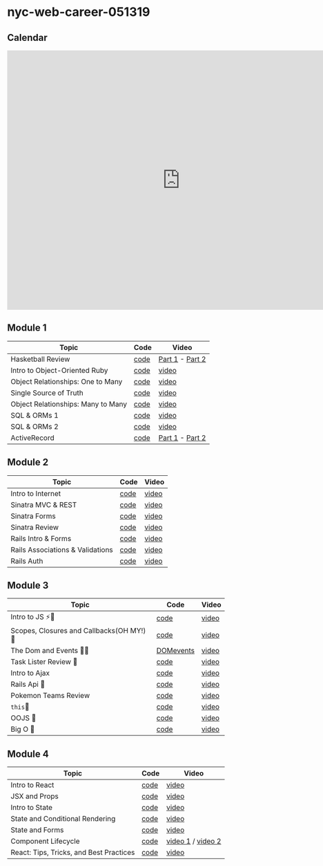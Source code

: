 # nyc-web-career-051319

## Calendar
<iframe src="https://calendar.google.com/calendar/embed?height=600&amp;wkst=1&amp;bgcolor=%23ffffff&amp;ctz=America%2FNew_York&amp;mode=WEEK&amp;src=ZmxhdGlyb25zY2hvb2wuY29tX2xoZHN0ZDYybXFtbzZyYzk2YmNmOXFmZjA0QGdyb3VwLmNhbGVuZGFyLmdvb2dsZS5jb20&amp;src=ZmxhdGlyb25zY2hvb2wuY29tX3RhbjAxOTRtNHI4bnAwbnNuanRxdW5uZXNrQGdyb3VwLmNhbGVuZGFyLmdvb2dsZS5jb20&amp;color=%23EF6C00&amp;color=%23D81B60&amp;title=nyc-web-051319" style="border-width:0" width="800" height="600" frameborder="0" scrolling="no"></iframe>


## Module 1
| Topic               | Code                | Video                |
| -----               | ----                | -----                |
| Hasketball Review   | [code](https://github.com/learn-co-students/nyc-web-students-051319/tree/master/01-hashketball-review) | [Part 1](https://youtu.be/XpY9k2Gi1Cc) - [Part 2](https://youtu.be/elLfmeQ5_jk) |
| Intro to Object-Oriented Ruby | [code](https://github.com/aviflombaum/object-orientation-lecture-1) | [video](https://youtu.be/gb0bBxkp3Ng) |
| Object Relationships: One to Many | [code](https://github.com/aviflombaum/object-orientation-lecture-2) | [video](https://youtu.be/frw1OcBhNaQ) |
| Single Source of Truth | [code](https://github.com/learn-co-students/nyc-web-students-051319/tree/master/02-single-source-of-truth) | [video](https://youtu.be/zSpZ-hB5TyU)
| Object Relationships: Many to Many | [code](https://github.com/learn-co-students/nyc-web-students-051319/tree/master/03-oo-many-to-many) | [video](https://youtu.be/9_MmxtnrPgg)
| SQL & ORMs 1 | [code](https://github.com/aviflombaum/sql-lecture-1/tree/post-lecture-1) | [video](https://youtu.be/jx8i-Vx93ew)
| SQL & ORMs 2 | [code](https://github.com/learn-co-students/nyc-web-students-051319/tree/master/04-orms-and-foreign-keys) |[video](https://youtu.be/I4uUQKSW6H8)
| ActiveRecord | [code](https://github.com/learn-co-students/nyc-web-students-051319/tree/master/05-activerecord) | [Part 1](https://youtu.be/stfA-vhyoSU) - [Part 2](https://youtu.be/PVOa3FxY408)

## Module 2
| Topic               | Code                | Video                |
| -----               | ----                | -----                |
| Intro to Internet   | [code](https://github.com/learn-co-students/nyc-web-students-051319/tree/master/06-rack-intro) | [video](https://www.youtube.com/watch?v=0ojoOMpNgCs&feature=youtu.be)|
| Sinatra MVC & REST   | [code](https://github.com/learn-co-students/nyc-web-students-051319/tree/master/07-sinatra-mvc/rappers) | [video](https://youtu.be/5UCviJ36Hv4)|
| Sinatra Forms   | [code](https://github.com/learn-co-students/nyc-web-students-051319/tree/master/08-sinatra-forms/rappers) | [video](https://www.youtube.com/watch?v=DCIrSGUbp3I&feature=youtu.be)|
| Sinatra Review   | [code](https://github.com/learn-co-students/nyc-web-students-051319/tree/master/09-sinatra-forms-review/rappers) | [video](https://www.youtube.com/watch?v=tHllRJLYPcw&feature=youtu.be)|
| Rails Intro & Forms   | [code](https://github.com/learn-co-students/nyc-web-students-051319/tree/master/10-rails-intro-forms) | [video](https://youtu.be/slhQEwIzE_E)|
| Rails Associations & Validations   | [code](https://github.com/learn-co-students/nyc-web-students-051319/tree/master/11-rails-associations) | [video](https://youtu.be/71lUWIBs09U)|
| Rails Auth   | [code](https://github.com/learn-co-students/nyc-web-students-051319/tree/master/12-rails-auth) | [video](https://youtu.be/XHL5Edft-ng)|




## Module 3
| Topic               | Code                | Video                |
| -----               | ----                | -----                |
| Intro to JS ⚡️🤠 | [code](https://github.com/learn-co-students/nyc-web-students-051319/tree/master/13-intro-to-js) | [video](https://youtu.be/4vZOzozz9Vo)|
| Scopes, Closures and Callbacks(OH MY!) 🌝 | [code](https://github.com/learn-co-students/nyc-web-students-051319/tree/master/14-scopes-closures-callbacks) | [video](https://youtu.be/__oPnrVs4dQ)|
| The Dom and Events 🌲🤔  | [DOM](https://github.com/learn-co-students/nyc-web-students-051319/tree/master/15-DOM-intro)[events](https://github.com/learn-co-students/nyc-web-students-051319/tree/master/16-intro-to-events) | [video](https://youtu.be/4MP0BQGHheI)|
| Task Lister Review 🙌 | [code](https://github.com/learn-co-students/nyc-web-students-051319/tree/master/17-task-lister-lite) | [video](https://youtu.be/0USCqgDzVHA)|
| Intro to Ajax | [code](https://github.com/learn-co-students/nyc-web-students-051319/tree/master/18-intro-to-AJAX) | [video](https://youtu.be/7tZu_b-BTU8)|
| Rails Api 🚂| [code](https://github.com/learn-co-students/nyc-web-students-051319/tree/master/19-rails-api) | [video](https://youtu.be/uP_3mvhkL4Q)|
| Pokemon Teams Review | [code](https://github.com/Cparusso/pokemon-teams-051319) | [video](https://youtu.be/Xy93UkfNhto)|
| `this`🤔 | [code](https://github.com/learn-co-students/nyc-web-students-051319/tree/master/20-execution-context-this) | [video](https://youtu.be/3hwU246P4oQ)|
| OOJS 💎 | [code](https://github.com/learn-co-students/nyc-web-students-051319/tree/master/21-oojs-prototype) | [video](https://youtu.be/_JLkPgy2xpY)|
| Big O 🤔 | [code](https://github.com/learn-co-students/nyc-web-students-051319/tree/master/23-practical-big-o-lesson-plan) | [video](https://youtu.be/nKdBOAATCR0)|



## Module 4
| Topic               | Code                | Video                |
| -----               | ----                | -----                |
| Intro to React | [code](https://github.com/learn-co-students/nyc-web-students-051319/tree/master/24-intro-to-react) | [video](https://youtu.be/bKz7WqAaS2s)|
| JSX and Props | [code](https://github.com/learn-co-students/nyc-web-students-051319/tree/master/25-jsx-and-props) | [video](https://youtu.be/EyTtji7PEco)|
| Intro to State | [code](https://github.com/learn-co-students/nyc-web-students-051319/tree/master/26-intro-to-state) | [video](https://youtu.be/Iid7AiG7CJM)|
| State and Conditional Rendering | [code](https://github.com/learn-co-students/nyc-web-students-051319/tree/master/27-state-and-conditional-rendering) | [video](https://youtu.be/SbQzVLZ6Ehg)|
| State and Forms | [code](https://github.com/learn-co-students/nyc-web-students-051319/tree/master/28-state-and-forms) | [video](https://youtu.be/Pxbt4uyYm_Y)|
| Component Lifecycle | [code](https://github.com/learn-co-students/nyc-web-students-051319/tree/master/29-component-lifecycle) | [video 1](https://youtu.be/MvSY0AZzsjA) / [video 2](https://youtu.be/ymDC6_NTBO8)|
| React: Tips, Tricks, and Best Practices | [code](https://github.com/learn-co-students/nyc-web-students-051319/tree/master/30-react-tyips-tricks-and-best-practices) | [video](https://youtu.be/PFWiCWsIbwg)|
